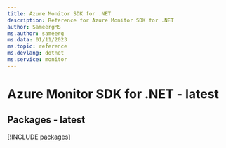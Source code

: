 ```yaml
---
title: Azure Monitor SDK for .NET
description: Reference for Azure Monitor SDK for .NET
author: SameergMS
ms.author: sameerg
ms.data: 01/11/2023
ms.topic: reference
ms.devlang: dotnet
ms.service: monitor
---
```

# Azure Monitor SDK for .NET - latest
## Packages - latest
[!INCLUDE [packages](monitor-index.md)]